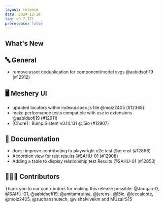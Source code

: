 ```yaml
---
layout: release
date: 2024-12-18
tag: v0.7.171
prerelease: false
---
```


## What's New
## 🔤 General
- remove asset deduplication for component/model svgs @aabidsofi19 (#12912)

## 🖥 Meshery UI

- updated locators within indexui.spec.js file @moiz2405 (#12365)
- make performance tests compatible with use in extensions @aabidsofi19 (#12911)
- [Chore] : Bump Sistent v0.14.131 @l5io (#12907)

## 📖 Documentation

- docs: improve contributing to playwright e2e test @jerensl (#12866)
- Accordion view for test results @SAHU-01 (#12908)
- Adding a table to display relationship test Results @SAHU-01 (#12853)

## 👨🏽‍💻 Contributors

Thank you to our contributors for making this release possible:
@Jougan-0, @SAHU-01, @aabidsofi19, @amitamrutiya, @jerensl, @l5io, @leecalcote, @moiz2405, @sudhanshutech, @vishalvivekm and MUzairS15

